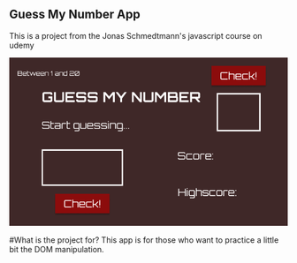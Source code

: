 ## Guess My Number App

This is a project from the Jonas Schmedtmann's javascript course on udemy

![](guessmynumber.png)

#What is the project for?
This app is for those who want to practice a little bit the DOM manipulation.
